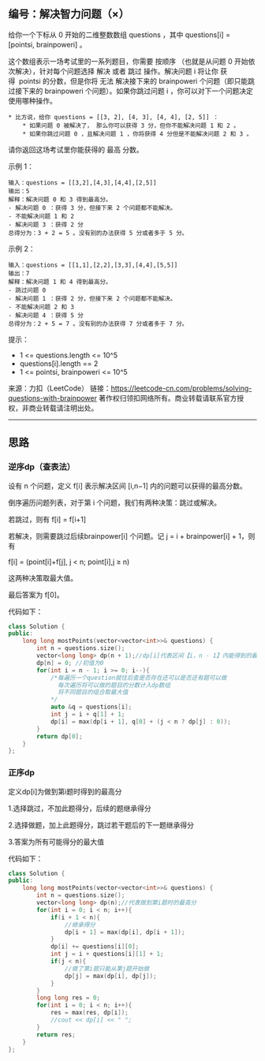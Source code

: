 ## 编号：解决智力问题（×）

给你一个下标从 0 开始的二维整数数组 questions ，其中 questions[i] = [pointsi, brainpoweri] 。

这个数组表示一场考试里的一系列题目，你需要 按顺序 （也就是从问题 0 开始依次解决），针对每个问题选择 解决 或者 跳过 操作。解决问题 i 将让你 获得  pointsi 的分数，但是你将 无法 解决接下来的 brainpoweri 个问题（即只能跳过接下来的 brainpoweri 个问题）。如果你跳过问题 i ，你可以对下一个问题决定使用哪种操作。

    * 比方说，给你 questions = [[3, 2], [4, 3], [4, 4], [2, 5]] ：
        * 如果问题 0 被解决了， 那么你可以获得 3 分，但你不能解决问题 1 和 2 。
        * 如果你跳过问题 0 ，且解决问题 1 ，你将获得 4 分但是不能解决问题 2 和 3 。

请你返回这场考试里你能获得的 最高 分数。



示例 1：
```
输入：questions = [[3,2],[4,3],[4,4],[2,5]]
输出：5
解释：解决问题 0 和 3 得到最高分。
- 解决问题 0 ：获得 3 分，但接下来 2 个问题都不能解决。
- 不能解决问题 1 和 2
- 解决问题 3 ：获得 2 分
总得分为：3 + 2 = 5 。没有别的办法获得 5 分或者多于 5 分。
```
示例 2：
```
输入：questions = [[1,1],[2,2],[3,3],[4,4],[5,5]]
输出：7
解释：解决问题 1 和 4 得到最高分。
- 跳过问题 0
- 解决问题 1 ：获得 2 分，但接下来 2 个问题都不能解决。
- 不能解决问题 2 和 3
- 解决问题 4 ：获得 5 分
总得分为：2 + 5 = 7 。没有别的办法获得 7 分或者多于 7 分。
```
提示：

* 1 <= questions.length <= 10^5
* questions[i].length == 2
* 1 <= pointsi, brainpoweri <= 10^5

来源：力扣（LeetCode）
链接：https://leetcode-cn.com/problems/solving-questions-with-brainpower
著作权归领扣网络所有。商业转载请联系官方授权，非商业转载请注明出处。

---
## 思路

### 逆序dp（查表法）
设有 n 个问题，定义 f[i] 表示解决区间 [i,n−1] 内的问题可以获得的最高分数。

倒序遍历问题列表，对于第 i 个问题，我们有两种决策：跳过或解决。

若跳过，则有 f[i] = f[i+1]

若解决，则需要跳过后续brainpower[i] 个问题。记 j = i + brainpower[i] + 1，则有

f[i] = (point[i]+f[j], j < n; point[i],j ≥ n)

这两种决策取最大值。

最后答案为 f[0]。


代码如下：
```c++
class Solution {
public:
    long long mostPoints(vector<vector<int>>& questions) {
        int n = questions.size();
        vector<long long> dp(n + 1);//dp[i]代表区间【i，n - 1】内能得到的最大分数
        dp[n] = 0; //初值为0
        for(int i = n - 1; i >= 0; i--){
            /*每遍历一个question就往后查是否存在还可以是否还有题可以做
              每次遍历将可以做的题目的分数计入dp数组
              将不同题目的组合取最大值
            */
            auto &q = questions[i];
            int j = i + q[1] + 1;
            dp[i] = max(dp[i + 1], q[0] + (j < n ? dp[j] : 0));
        }
        return dp[0];
    }
};
```
### 正序dp

定义dp[i]为做到第i题时得到的最高分

1.选择跳过，不加此题得分，后续的题继承得分

2.选择做题，加上此题得分，跳过若干题后的下一题继承得分

3.答案为所有可能得分的最大值

代码如下：
```c++
class Solution {
public:
    long long mostPoints(vector<vector<int>>& questions) {
        int n = questions.size();
        vector<long long> dp(n);//代表做到第i题时的最高分
        for(int i = 0; i < n; i++){
            if(i + 1 < n){
                //继承得分
                dp[i + 1] = max(dp[i], dp[i + 1]);
            }
            dp[i] += questions[i][0];
            int j = i + questions[i][1] + 1;
            if(j < n){
                //做了第i题只能从第j题开始做
                dp[j] = max(dp[i], dp[j]);
            }
        }
        long long res = 0;
        for(int i = 0; i < n; i++){
            res = max(res, dp[i]);
            //cout << dp[i] << " ";
        }
        return res;
    }
};
```
